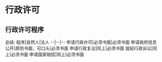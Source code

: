 # 行政许可








## 行政许可程序





















总结:
程序|自然人|法人
--|--|--
申请行政许可|必须书面|必须书面
申请政府信息公开|原则书面，可口头|必须书面
申请行政复议|同上|必须书面
提起行政诉讼|同上|必须书面
申请国家赔偿|同上|必须书面



